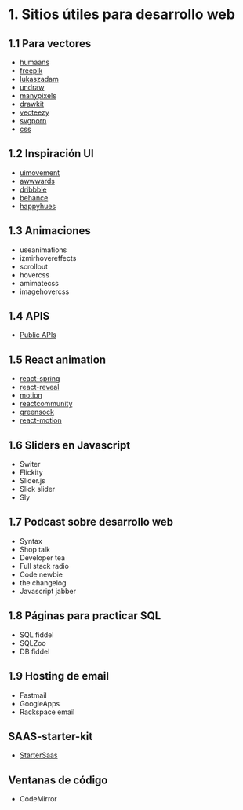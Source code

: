 # 1. Sitios útiles para desarrollo web

## 1.1 Para vectores

-   [humaans](http://humaans.com)
-   [freepik](http://freepik.com)
-   [lukaszadam](http://lukaszadam.com)
-   [undraw](http://undraw.co)
-   [manypixels](http://manypixels.com)
-   [drawkit](http://drawkit.io)
-   [vecteezy](http://vecteezy.com)
-   [svgporn](http://svgporn.com)
-   [css](http://css.gg)

## 1.2 Inspiración UI

-   [uimovement](http://uimovement.com)
-   [awwwards](http://awwwards.com)
-   [dribbble](http://dribbble.com)
-   [behance](http://behance.net)
-   [happyhues](http://happyhues.com)

## 1.3 Animaciones

-   useanimations
-   izmirhovereffects
-   scrollout
-   hovercss
-   amimatecss
-   imagehovercss

## 1.4 APIS

-   [Public APIs](https://github.com/public-apis/public-apis)

## 1.5 React animation

-   [react-spring](http://react-spring.io)
-   [react-reveal](http://react-reveal.com)
-   [motion](http://framer.com/motion)
-   [reactcommunity](http://reactcommunity.org/react-transition-group)
-   [greensock](http://greensock.com)
-   [react-motion](http://github.com/chenglou/react-motion)

## 1.6 Sliders en Javascript

-   Switer
-   Flickity
-   Slider.js
-   Slick slider
-   Sly

## 1.7 Podcast sobre desarrollo web

-   Syntax
-   Shop talk
-   Developer tea
-   Full stack radio
-   Code newbie
-   the changelog
-   Javascript jabber

## 1.8 Páginas para practicar SQL

-   SQL fiddel
-   SQLZoo
-   DB fiddel

## 1.9 Hosting de email

- Fastmail
- GoogleApps
- Rackspace email

## SAAS-starter-kit

- [StarterSaas](https://www.startersaas.com/)

## Ventanas de código

- CodeMirror
